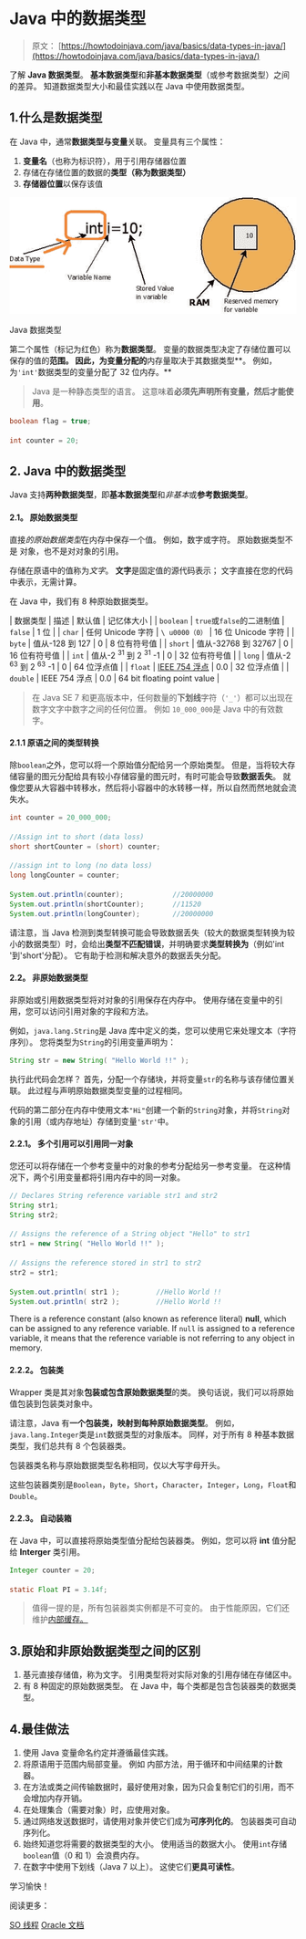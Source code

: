 # Java 中的数据类型

> 原文： [https://howtodoinjava.com/java/basics/data-types-in-java/](https://howtodoinjava.com/java/basics/data-types-in-java/)

了解 **Java 数据类型**。 **基本数据类型**和**非基本数据类型**（或参考数据类型）之间的差异。 知道数据类型大小和最佳实践以在 Java 中使用数据类型。

## 1.什么是数据类型

在 Java 中，通常**数据类型与变量**关联。 变量具有三个属性：

1.  **变量名**（也称为标识符），用于引用存储器位置
2.  存储在存储位置的数据的**类型（称为数据类型）**
3.  **存储器位置**以保存该值

![Java Data Type](img/771f05d3a28e6b0c0e8e738c1700ca33.png)

Java 数据类型

第二个属性（标记为红色）称为**数据类型**。 变量的数据类型决定了存储位置可以保存的值的**范围。 因此，为变量分配的**内存量取决于其数据类型**。 例如，为`'int'`数据类型的变量分配了 32 位内存。**

> Java 是一种静态类型的语言。 这意味着**必须先声明所有变量，然后才能使用**。

```java
boolean flag = true;

int counter = 20;

```

## 2\. Java 中的数据类型

Java 支持**两种数据类型**，即**基本数据类型**和*非基本*或**参考数据类型**。

#### 2.1。 原始数据类型

直接*的原始数据类型*在内存中保存一个值。 例如，数字或字符。 原始数据类型不是
对象，也不是对对象的引用。

存储在原语中的值称为*文字*。 **文字**是固定值的源代码表示； 文字直接在您的代码中表示，无需计算。

在 Java 中，我们有 8 种原始数据类型。

| 数据类型 | 描述 | 默认值 | 记忆体大小 |
| `boolean` | `true`或`false`的二进制值 | `false` | 1 位 |
| `char` | 任何 Unicode 字符 | `\ u0000（0）` | 16 位 Unicode 字符 |
| `byte` | 值从-128 到 127 | 0 | 8 位有符号值 |
| `short` | 值从-32768 到 32767 | 0 | 16 位有符号值 |
| `int` | 值从-2 <sup>31</sup> 到 2 <sup>31</sup> -1 | 0 | 32 位有符号值 |
| `long` | 值从-2 <sup>63</sup> 到 2 <sup>63</sup> -1 | 0 | 64 位浮点值 |
| `float` | [IEEE 754 浮点](https://en.wikipedia.org/wiki/IEEE_754) | 0.0 | 32 位浮点值 |
| `double` | IEEE 754 浮点 | 0.0 | 64 bit floating point value |

> 在 Java SE 7 和更高版本中，任何数量的**下划线**字符（`'_'`）都可以出现在数字文字中数字之间的任何位置。 例如 `10_000_000`是 Java 中的有效数字。

#### 2.1.1 原语之间的类型转换

除`boolean`之外，您可以将一个原始值分配给另一个原始类型。 但是，当将较大存储容量的图元分配给具有较小存储容量的图元时，有时可能会导致**数据丢失**。 就像您要从大容器中转移水，然后将小容器中的水转​​移一样，所以自然而然地就会流失水。

```java
int counter = 20_000_000;

//Assign int to short (data loss)
short shortCounter = (short) counter;

//assign int to long (no data loss)
long longCounter = counter;

System.out.println(counter);            //20000000
System.out.println(shortCounter);       //11520
System.out.println(longCounter);        //20000000

```

请注意，当 Java 检测到类型转换可能会导致数据丢失（较大的数据类型转换为较小的数据类型）时，会给出**类型不匹配错误**，并明确要求**类型转换为**（例如'int '到'short'分配）。 它有助于检测和解决意外的数据丢失分配。

#### 2.2。 非原始数据类型

非原始或引用数据类型将对对象的引用保存在内存中。 使用存储在变量中的引用，您可以访问引用对象的字段和方法。

例如，`java.lang.String`是 Java 库中定义的类，您可以使用它来处理文本（字符序列）。 您将类型为`String`的引用变量声明为：

```java
String str = new String( "Hello World !!" );

```

执行此代码会怎样？ 首先，分配一个存储块，并将变量`str`的名称与该存储位置关联。 此过程与声明原始数据类型变量的过程相同。

代码的第二部分在内存中使用文本`"Hi"`创建一个新的`String`对象，并将`String`对象的引用（或内存地址）存储到变量`'str'`中。

#### 2.2.1。 多个引用可以引用同一对象

您还可以将存储在一个参考变量中的对象的参考分配给另一参考变量。 在这种情况下，两个引用变量都将引用内存中的同一对象。

```java
// Declares String reference variable str1 and str2
String str1;
String str2;

// Assigns the reference of a String object "Hello" to str1
str1 = new String( "Hello World !!" );

// Assigns the reference stored in str1 to str2
str2 = str1;

System.out.println( str1 );         //Hello World !!
System.out.println( str2 );         //Hello World !!

```

There is a reference constant (also known as reference literal) **null**, which can be assigned to any reference variable. If `null` is assigned to a reference variable, it means that the reference variable is not referring to any object in memory.

#### 2.2.2。 包装类

Wrapper 类是其对象**包装或包含原始数据类型**的类。 换句话说，我们可以将原始值包装到包装类对象中。

请注意，Java 有**一个包装类，映射到每种原始数据类型**。 例如，`java.lang.Integer`类是`int`数据类型的对象版本。 同样，对于所有 8 种基本数据类型，我们总共有 8 个包装器类。

包装器类名称与原始数据类型名称相同，仅以大写字母开头。

这些包装器类别是`Boolean`，`Byte`，`Short`，`Character`，`Integer`，`Long`，`Float`和`Double`。

#### 2.2.3。 自动装箱

在 Java 中，可以直接将原始类型值分配给包装器类。 例如，您可以将 **int** 值分配给 **Interger** 类引用。

```java
Integer counter = 20;

static Float PI = 3.14f;

```

> 值得一提的是，所有包装器类实例都是不可变的。 由于性能原因，它们还维护[内部缓存。](https://howtodoinjava.com/java/basics/object-initialization-best-practices-internal-caching-in-wrapper-classes/)

## 3.原始和非原始数据类型之间的区别

1.  基元直接存储值，称为文字。 引用类型将对实际对象的引用存储在存储区中。
2.  有 8 种固定的原始数据类型。 在 Java 中，每个类都是包含包装器类的数据类型。

## 4.最佳做法

1.  使用 Java 变量命名约定并遵循最佳实践。
2.  将原语用于范围内局部变量。 例如 内部方法，用于循环和中间结果的计数器。
3.  在方法或类之间传输数据时，最好使用对象，因为只会复制它们的引用，而不会增加内存开销。
4.  在处理集合（需要对象）时，应使用对象。
5.  通过网络发送数据时，请使用对象并使它们成为**可序列化的**。 包装器类可自动序列化。
6.  始终知道您将需要的数据类型的大小。 使用适当的数据大小。 使用`int`存储`boolean`值（0 和 1）会浪费内存。
7.  在数字中使用下划线（Java 7 以上）。 这使它们**更具可读性**。

学习愉快！

阅读更多：

[SO 线程](https://stackoverflow.com/questions/13902281/best-practices-what-to-use-wrapper-classes-or-primitive-data-types)
[Oracle 文档](https://docs.oracle.com/javase/tutorial/java/nutsandbolts/variablesummary.html)